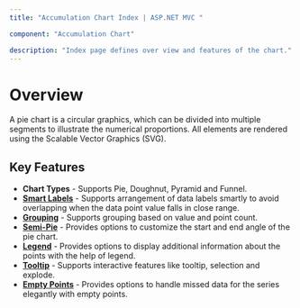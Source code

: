 ```yaml
---
title: "Accumulation Chart Index | ASP.NET MVC "

component: "Accumulation Chart"

description: "Index page defines over view and features of the chart."
---
```


# Overview

A pie chart is a circular graphics, which can be divided into multiple segments to illustrate the numerical
proportions. All elements are rendered using the Scalable Vector Graphics (SVG).

## Key Features

* **Chart Types** - Supports Pie, Doughnut, Pyramid and Funnel.
* [**Smart Labels**](https://ej2.syncfusion.com/aspnetmvc/Chart/SmartLabels#/material) - Supports arrangement of data labels smartly to avoid overlapping when the data point value falls in close range.
* [**Grouping**](https://ej2.syncfusion.com/aspnetmvc/Chart/Grouping#/material) - Supports grouping based on value and point count.
* [**Semi-Pie**](https://ej2.syncfusion.com/aspnetmvc/Chart/SemiPie#/material) - Provides options to customize the start and end angle of the pie chart.
* [**Legend**](https://ej2.syncfusion.com/aspnetmvc/Chart/PieWithLegend#/material) - Provides options to display additional information about the points with the help of legend.
* [**Tooltip**](https://ej2.syncfusion.com/aspnetmvc/Chart/Doughnut#/material) - Supports interactive features like tooltip, selection and explode.
* [**Empty Points**](https://ej2.syncfusion.com/aspnetmvc/Chart/EmptyPoints#/material) - Provides options to handle missed data for the series elegantly with empty points.
